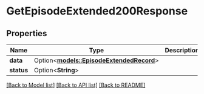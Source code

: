 # GetEpisodeExtended200Response

## Properties

Name | Type | Description | Notes
------------ | ------------- | ------------- | -------------
**data** | Option<[**models::EpisodeExtendedRecord**](EpisodeExtendedRecord.md)> |  | [optional]
**status** | Option<**String**> |  | [optional]

[[Back to Model list]](../README.md#documentation-for-models) [[Back to API list]](../README.md#documentation-for-api-endpoints) [[Back to README]](../README.md)


